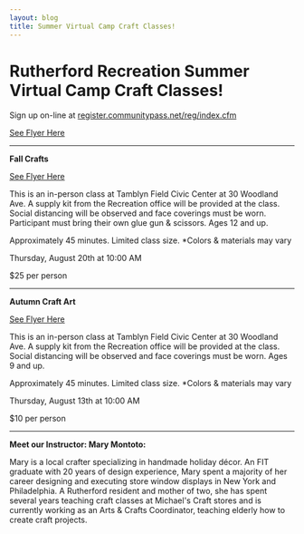 ```yaml
---
layout: blog
title: Summer Virtual Camp Craft Classes!
---
```



# Rutherford Recreation Summer Virtual Camp Craft Classes! 

Sign up on-line at [register.communitypass.net/reg/index.cfm
](https://register.communitypass.net/reg/index.cfm)

[See Flyer Here](https://storage.googleapis.com/static.rutherford-nj.com/recreation/Summer%20Virtual%20Craft%20Classes%20Flyer.pdf)


---

**Fall Crafts**

[See Flyer Here](https://storage.googleapis.com/static.rutherford-nj.com/recreation/summer-2020/Canvas%20Craft%20Art%202020.pdf)

This is an in-person class at Tamblyn Field Civic Center at 30 Woodland Ave. A supply kit from the Recreation office will be provided at the class.
Social distancing will be observed and face coverings must be worn. Participant must bring their own glue gun & scissors. Ages 12 and up.

Approximately 45 minutes. Limited class size. *Colors & materials may vary

Thursday, August 20th at 10:00 AM

$25 per person

---

**Autumn Craft Art**

[See Flyer Here](https://storage.googleapis.com/static.rutherford-nj.com/recreation/summer-2020/Fall%20wreath%20Flyer.docx.pdf)

This is an in-person class at Tamblyn Field Civic Center at 30 Woodland Ave. A supply kit from the Recreation office will be provided at the class.
Social distancing will be observed and face coverings must be worn. Ages 9 and up.

Approximately 45 minutes. Limited class size. *Colors & materials may vary

Thursday, August 13th at 10:00 AM

$10 per person

---


**Meet our Instructor: Mary Montoto:**

Mary is a local crafter specializing in handmade holiday décor. An FIT graduate with 20 years of design experience, Mary spent a majority of her career designing and executing store window displays in New York and Philadelphia. A Rutherford resident and mother of two, she has spent several years teaching craft classes at Michael's Craft stores and is currently working as an Arts & Crafts Coordinator, teaching elderly how to create craft projects. 
